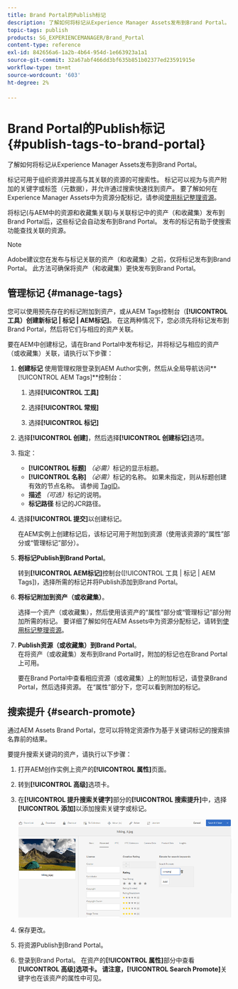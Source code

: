 ```yaml
---
title: Brand Portal的Publish标记
description: 了解如何将标记从Experience Manager Assets发布到Brand Portal。
topic-tags: publish
products: SG_EXPERIENCEMANAGER/Brand_Portal
content-type: reference
exl-id: 842656a6-1a2b-4b64-954d-1e663923a1a1
source-git-commit: 32a67abf466dd3bf635b851b02377ed23591915e
workflow-type: tm+mt
source-wordcount: '603'
ht-degree: 2%

---
```


# Brand Portal的Publish标记 {#publish-tags-to-brand-portal}

了解如何将标记从Experience Manager Assets发布到Brand Portal。

标记可用于组织资源并提高与其关联的资源的可搜索性。 标记可以视为与资产附加的关键字或标签（元数据），并允许通过搜索快速找到资产。 要了解如何在Experience Manager Assets中为资源分配标记，请参阅[使用标记整理资源](https://experienceleague.adobe.com/en/docs/experience-manager-65/content/assets/managing/organize-assets)。

将标记(与AEM中的资源和收藏集关联)与关联标记中的资产（和收藏集）发布到Brand Portal后，这些标记会自动发布到Brand Portal。 发布的标记有助于使搜索功能查找关联的资源。

>[!NOTE]
>
>Adobe建议您在发布与标记关联的资产（和收藏集）之前，仅将标记发布到Brand Portal。 此方法可确保将资产（和收藏集）更快发布到Brand Portal。

## 管理标记 {#manage-tags}

您可以使用预先存在的标记附加到资产，或从AEM Tags控制台（**[!UICONTROL 工具）创建新标记 | 标记 | AEM标记]**。 在这两种情况下，您必须先将标记发布到Brand Portal，然后将它们与相应的资产关联。

要在AEM中创建标记，请在Brand Portal中发布标记，并将标记与相应的资产（或收藏集）关联，请执行以下步骤：

1. **创建标记**
使用管理权限登录到AEM Author实例，然后从全局导航访问**[!UICONTROL AEM Tags]**&#x200B;控制台：

   1. 选择&#x200B;**[!UICONTROL 工具]**

   1. 选择&#x200B;**[!UICONTROL 常规]**

   1. 选择&#x200B;**[!UICONTROL 标记]**

1. 选择&#x200B;**[!UICONTROL 创建]**，然后选择&#x200B;**[!UICONTROL 创建标记]**&#x200B;选项。
1. 指定：

   * **[!UICONTROL 标题]**
     *（必需）*&#x200B;标记的显示标题。
   * **[!UICONTROL 名称]**
     *（必需）*&#x200B;标记的名称。 如果未指定，则从标题创建有效的节点名称。 请参阅 [TagID](https://experienceleague.adobe.com/en/docs/experience-manager-65/content/implementing/developing/platform/tagging/framework)。
   * **描述**
     *（可选）*&#x200B;标记的说明。
   * **标记路径**
标记的JCR路径。

1. 选择&#x200B;**[!UICONTROL 提交]**&#x200B;以创建标记。

   在AEM实例上创建标记后，该标记可用于附加到资源（使用该资源的“属性”部分或“管理标记”部分）。

1. **将标记Publish到Brand Portal**。

   转到&#x200B;**[!UICONTROL AEM标记]**&#x200B;控制台([!UICONTROL 工具 | 标记 | AEM Tags])，选择所需的标记并将Publish添加到Brand Portal。

1. **将标记附加到资产（或收藏集）**。

   选择一个资产（或收藏集），然后使用该资产的“属性”部分或“管理标记”部分附加所需的标记。 要详细了解如何在AEM Assets中为资源分配标记，请转到[使用标记整理资源](https://experienceleague.adobe.com/en/docs/experience-manager-65/content/assets/managing/organize-assets)。

1. **Publish资源（或收藏集）到Brand Portal**。\
   在将资产（或收藏集）发布到Brand Portal时，附加的标记也在Brand Portal上可用。

   要在Brand Portal中查看相应资源（或收藏集）上的附加标记，请登录Brand Portal，然后选择资源。 在“属性”部分下，您可以看到附加的标记。

## 搜索提升 {#search-promote}

通过AEM Assets Brand Portal，您可以将特定资源作为基于关键词标记的搜索排名靠前的结果。

要提升搜索关键词的资产，请执行以下步骤：

1. 打开AEM创作实例上资产的&#x200B;**[!UICONTROL 属性]**&#x200B;页面。
1. 转到&#x200B;**[!UICONTROL 高级]**&#x200B;选项卡。
1. 在&#x200B;**[!UICONTROL 提升搜索关键字]**&#x200B;部分的&#x200B;**[!UICONTROL 搜索提升]**&#x200B;中，选择&#x200B;**[!UICONTROL 添加]**&#x200B;以添加搜索关键字或标记。

   ![](assets/search-promote.png)

1. 保存更改。
1. 将资源Publish到Brand Portal。
1. 登录到Brand Portal。 在资产的&#x200B;**[!UICONTROL 属性]**&#x200B;部分中查看&#x200B;**[!UICONTROL 高级]**选项卡。
请注意，**[!UICONTROL Search Promote]**&#x200B;关键字也在该资产的属性中可见。
